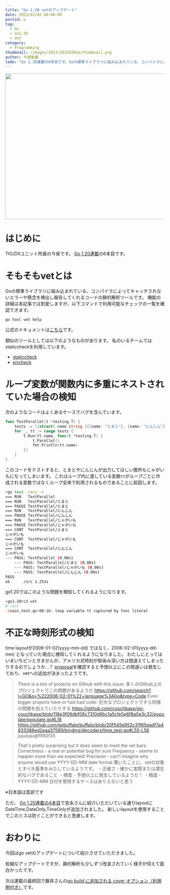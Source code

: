 ```yaml
---
title: "Go 1.20 vetのアップデート"
date: 2023/02/02 00:00:00
postid: a
tag:
  - Go
  - Go1.20
  - Vet
category:
  - Programming
thumbnail: /images/2023/20230202a/thumbnail.png
author: 今泉智義
lede: "Go 1.20連載の6本目です。Goの標準ライブラリに組み込まれている、コンパイラによってキャッチされないエラーや懸念を検出し報告してくれるコードの静的解析ツールです。機能の詳細は本記事では割愛しますが、以下コマンドで利用可能なチェックの一覧を確認することができます。"
---
```

<img src="/images/2023/20230202a/top.png" alt="" width="800" height="460">

# はじめに

TIG/DXユニット所属の今泉です。 [Go 1.20連載](/articles/20230123a/)の6本目です。

# そもそもvetとは

Goの標準ライブラリに組み込まれている、コンパイラによってキャッチされないエラーや懸念を検出し報告してくれるコードの静的解析ツールです。
機能の詳細は本記事では割愛しますが、以下コマンドで利用可能なチェックの一覧を確認できます。

```go tool vet help```

公式のドキュメントは[こちら](https://pkg.go.dev/cmd/vet)です。

類似のツールとしては以下のようなものがあります。
私のいるチームではstaticcheckを利用しています。

* [staticcheck](https://github.com/dominikh/go-tools)
* [errcheck](https://github.com/kisielk/errcheck)

# ループ変数が関数内に多重にネストされていた場合の検知

次のようなコードはよくあるケースでバグを含んでいます。

```go
func TestParallel(t *testing.T) {
	tests := []struct{ name string }{{name: "とまと"}, {name: "にんじん"}, {name: "じゃがいも"}}
	for _, tt := range tests {
		t.Run(tt.name, func(t *testing.T) {
			t.Parallel()
			fmt.Println(tt.name)
		})
	}
}
```

このコードをテストすると、とまとやにんじんが出力してほしい箇所もじゃがいもになってしまいます。
これはループ内に渡している変数```tt```がループごとに作成される変数ではなくループ全体で利用されるものであることに起因します。

```sh
>go test -race -v
=== RUN   TestParallel
=== RUN   TestParallel/とまと
=== PAUSE TestParallel/とまと
=== RUN   TestParallel/にんじん
=== PAUSE TestParallel/にんじん
=== RUN   TestParallel/じゃがいも
=== PAUSE TestParallel/じゃがいも
=== CONT  TestParallel/とまと
じゃがいも
=== CONT  TestParallel/じゃがいも
じゃがいも
=== CONT  TestParallel/にんじん
じゃがいも
--- PASS: TestParallel (0.00s)
    --- PASS: TestParallel/とまと (0.00s)
    --- PASS: TestParallel/じゃがいも (0.00s)
    --- PASS: TestParallel/にんじん (0.00s)
PASS
ok      /src 1.253s
```

go1.20ではこのような問題を検知してくれるようになります。

```sh
>go1.20rc3 vet
# /src
.\main_test.go:60:16: loop variable tt captured by func literal
```

# 不正な時刻形式の検知

time layoutが2006-01-02(yyyy-mm-dd) ではなく、2006-02-01(yyyy-dd-mm) となっていた場合に検知してくれるようになりました。
わたしにとってはいまいちピンときませんが、アメリカ式時刻が馴染み深い方は間違えてしまったりするのでしょうか...？
[proposal](https://github.com/golang/go/issues/48801)を確認すると予想以上にこの間違いは発生しており、vetへの追加が決まったようです。

>There is a lots of projects on Github with this issue:
>多くのGithub上のプロジェクトでこの問題があるようだ
https://github.com/search?l=GO&q=%222006-02-01%22+language%3AGo&type=Code
>Even bigger projects have or had bad code:
>巨大なプロジェクトですら同様の問題を抱えていたりする
>https://github.com/couchbase/go-couchbase/blob/118e3f09dbf08c7310d6bc1a5cfe5e6f8a0e3c32/populate/populate.go#L18
>https://github.com/gobuffalo/buffalo/blob/20f545e952c31f65eadf7a4833388ed2eaa37589/binding/decoders/time_test.go#L55-L56
juju/juju@f992f35

>That's pretty surprising but it does seem to meet the vet bars:
>Correctness - a real or potential bug for sure
>Frequency - seems to happen more than we expected!
>Precision - can't imagine why anyone would use YYYY-DD-MM date format
>驚いたことに、vetの対象とすべき基準をみたしているようです。
>・正確さ - 確かに実際または潜在的なバグであること
>・頻度   - 予想以上に発生しているようだ！
>・精度   - YYYY-DD-MM 日付を使用するケースはありえないと思う

※日本語は意訳です

ただ、 [Go 1.20連載の4本目](https://future-architect.github.io/articles/20230127a/)で宮永さんに紹介いただいている通りlayoutにDateTime,DateOnly,TimeOnlyが追加されました。
新しいlayoutを使用することでこのミスは防ぐことができると思慮します。

# おわりに

今回はgo vetのアップデートについて紹介させていただきました。

些細なアップデートですが、静的解析も少しずつ改良されていく様子が伺えて面白かったです。

次は連載の最終回で藤井さんの[go build に追加される cover オプション（利用例付き）](/articles/20230203a/)です。
